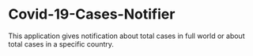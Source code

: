 # Covid-19-Cases-Notifier
This application gives notification about total cases in full world or about total cases in a specific country. 
